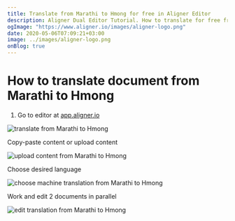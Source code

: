 ```yaml
---
title: Translate from Marathi to Hmong for free in Aligner Editor
description: Aligner Dual Editor Tutorial. How to translate for free from Marathi to Hmong. Aligner is multilingual document management platform. 
ogImage: "https://www.aligner.io/images/aligner-logo.png"
date: 2020-05-06T07:09:21+03:00
image: ../images/aligner-logo.png
onBlog: true
---
```


# How to translate document from Marathi to Hmong

1. Go to editor at [app.aligner.io](https://app.aligner.io "Aligner App web page")

![translate from Marathi to Hmong](../aligner-blank-editor.png "translate from Marathi to Hmong")

Copy-paste content or upload content

![upload content from Marathi to Hmong](../aligner-uploaded-document.png "upload content from Marathi to Hmong")

Choose desired language

![choose machine translation from Marathi to Hmong](../aligner-language-dropdown.png "choose machine translation from Marathi to Hmong")

Work and edit 2 documents in parallel

![edit translation from Marathi to Hmong](../aligner-double-sitded-editor.png "edit translation from Marathi to Hmong")

